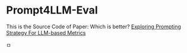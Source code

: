 # Prompt4LLM-Eval

This is the Source Code of Paper: Which is better? [Exploring Prompting Strategy For LLM-based Metrics](https://arxiv.org/abs/2311.03754)


ㅁ
